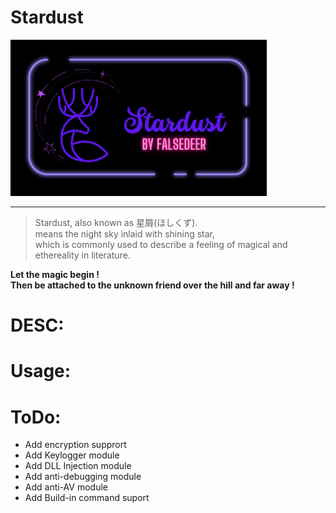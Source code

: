 # Stardust
<img src="https://raw.githubusercontent.com/Falsedeer/Stardust/main/Picture/banner.png" width="410" height="250"/>  

---  

> Stardust, also known as 星屑(ほしくず).  
> means the night sky inlaid with shining star,   
> which is commonly used to describe a feeling of magical and ethereality in literature.  

__Let the magic begin !__  
__Then be attached to the unknown friend over the hill and far away !__

# DESC:

# Usage:

# ToDo:
- Add encryption supprort  
- Add Keylogger module  
- Add DLL Injection module  
- Add anti-debugging module  
- Add anti-AV module  
- Add Build-in command suport  
